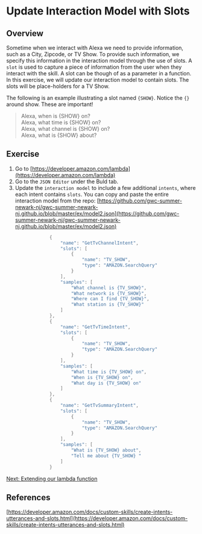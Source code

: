 # Update Interaction Model with Slots


## Overview

Sometime when we interact with Alexa we need to provide information, such as a City, Zipcode, or TV Show. To provide such information,
we specify this information in the interaction model through the use of slots. A `slot` is used to capture a piece of information from the user when they interact
with the skill. A slot can be though of as a parameter in a function.  In this exercise, we will update our interaction
model to contain slots. The slots will be place-holders for a TV Show.

The following is an example illustrating a slot named `{SHOW}`. Notice the `{}` around show. These are important!

> Alexa, when is {SHOW} on? <br>
> Alexa, what time is {SHOW} on? <br>
> Alexa, what channel is {SHOW} on? <br>
> Alexa, what is {SHOW} about?

## Exercise

1. Go to [https://developer.amazon.com/lambda](https://developer.amazon.com/lambda)
2. Go to the `JSON Editor` under the Buld tab.
3. Update the `interaction model` to include a few additional `intents`, where each intent contains `slots`. You can copy and paste the entire interaction model from the repo:
[https://github.com/gwc-summer-newark-nj/gwc-summer-newark-nj.github.io/blob/master/ex/model2.json](https://github.com/gwc-summer-newark-nj/gwc-summer-newark-nj.github.io/blob/master/ex/model2.json)



```java
                {
                    "name": "GetTvChannelIntent",
                    "slots": [
                        {
                            "name": "TV_SHOW",
                            "type": "AMAZON.SearchQuery"
                        }
                    ],
                    "samples": [
                        "What channel is {TV_SHOW}",
                        "What network is {TV_SHOW}",
                        "Where can I find {TV_SHOW}",
                        "What station is {TV_SHOW}"
                    ]
                },
                {
                    "name": "GetTvTimeIntent",
                    "slots": [
                        {
                            "name": "TV_SHOW",
                            "type": "AMAZON.SearchQuery"
                        }
                    ],
                    "samples": [
                        "What time is {TV_SHOW} on",
                        "When is {TV_SHOW} on",
                        "What day is {TV_SHOW} on"
                    ]
                },
                {
                    "name": "GetTvSummaryIntent",
                    "slots": [
                        {
                            "name": "TV_SHOW",
                            "type": "AMAZON.SearchQuery"
                        }
                    ],
                    "samples": [
                        "What is {TV_SHOW} about",
                        "Tell me about {TV_SHOW} "
                    ]
                }

```

[Next: Extending our lambda function](lambdaupdate.md)

## References
[https://developer.amazon.com/docs/custom-skills/create-intents-utterances-and-slots.html](https://developer.amazon.com/docs/custom-skills/create-intents-utterances-and-slots.html)
